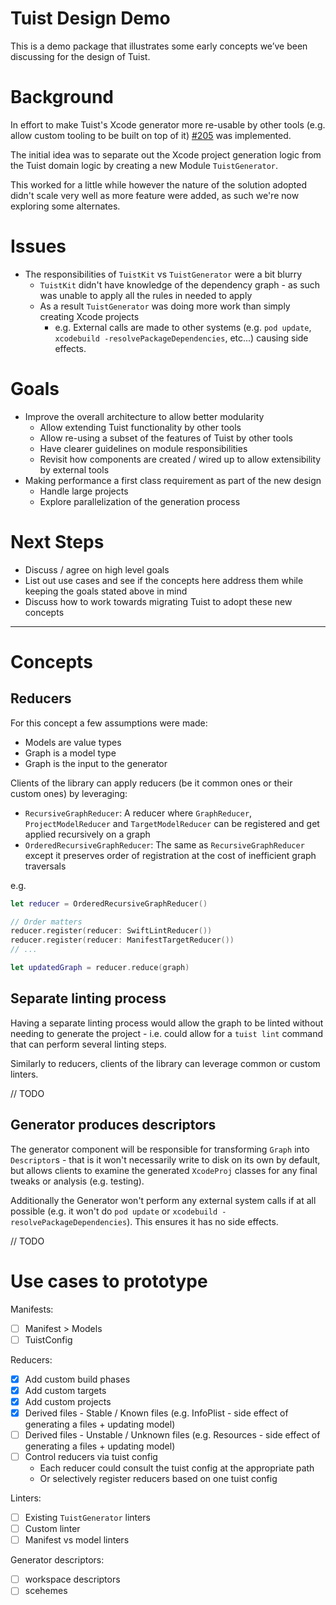 

# Tuist Design Demo

This is a demo package that illustrates some early concepts we’ve been discussing for the design of Tuist.

# Background

In effort to make Tuist's Xcode generator more re-usable by other tools (e.g. allow custom tooling to be built on top of it) [#205](https://github.com/tuist/tuist/issues/205) was implemented.

The initial idea was to separate out the Xcode project generation logic from the Tuist domain logic by creating a new Module `TuistGenerator`.

This worked for a little while however the nature of the solution adopted didn't scale very well as more feature were added, as such we're now exploring some alternates.

# Issues 

- The responsibilities of `TuistKit` vs `TuistGenerator` were a bit blurry
  - `TuistKit` didn't have knowledge of the dependency graph - as such was unable to apply all the rules in needed to apply
  - As a result `TuistGenerator` was doing more work than simply creating Xcode projects
      - e.g. External calls are made to other systems (e.g. `pod update`, `xcodebuild -resolvePackageDependencies`, etc...) causing side effects.

# Goals

- Improve the overall architecture to allow better modularity 
   - Allow extending Tuist functionality by other tools
   - Allow re-using a subset of the features of Tuist by other tools
   - Have clearer guidelines on module responsibilities
   - Revisit how components are created / wired up to allow extensibility by external tools 
- Making performance a first class requirement as part of the new design
   - Handle large projects
   - Explore parallelization of the generation process

# Next Steps

- Discuss / agree on high level goals
- List out use cases and see if the concepts here address them while keeping the goals stated above in mind
- Discuss how to work towards migrating Tuist to adopt these new concepts

---

# Concepts


## Reducers

For this concept a few assumptions were made:

- Models are value types
- Graph is a model type
- Graph is the input to the generator

Clients of the library can apply reducers (be it common ones or their custom ones) by leveraging:

- `RecursiveGraphReducer`: A reducer where `GraphReducer`, `ProjectModelReducer` and `TargetModelReducer` can be registered and get applied recursively on a graph
- `OrderedRecursiveGraphReducer`: The same as  `RecursiveGraphReducer` except it preserves order of registration at the cost of inefficient graph traversals

e.g.

```swift
let reducer = OrderedRecursiveGraphReducer()

// Order matters
reducer.register(reducer: SwiftLintReducer())
reducer.register(reducer: ManifestTargetReducer())
// ...

let updatedGraph = reducer.reduce(graph)
```

## Separate linting process

Having a separate linting process would allow the graph to be linted without needing to generate the project - i.e. could allow for a `tuist lint` command that can perform several linting steps.

Similarly to reducers, clients of the library can leverage common or custom linters.

// TODO

## Generator produces descriptors

The generator component will be responsible for transforming `Graph` into `Descriptor`s - that is it won't necessarily write to disk on its own by default, but allows clients to examine the generated `XcodeProj` classes for any final tweaks or analysis (e.g. testing).

Additionally the Generator won't perform any external system calls if at all possible (e.g. it won't do `pod update` or `xcodebuild -resolvePackageDependencies`). This ensures it has no side effects.

// TODO

# Use cases to prototype

Manifests:
- [ ] Manifest > Models
- [ ] TuistConfig 

Reducers: 
- [x] Add custom build phases
- [x] Add custom targets
- [x] Add custom projects
- [x] Derived files - Stable / Known files (e.g. InfoPlist - side effect of generating a files + updating model) 
- [ ] Derived files - Unstable / Unknown files (e.g. Resources - side effect of generating a files + updating model)
- [ ] Control reducers via tuist config 
   - Each reducer could consult the tuist config at the appropriate path
   - Or selectively register reducers based on one tuist config

Linters:
- [ ] Existing `TuistGenerator` linters
- [ ] Custom linter
- [ ] Manifest vs model linters

Generator descriptors:
- [ ] workspace descriptors
- [ ] scehemes
